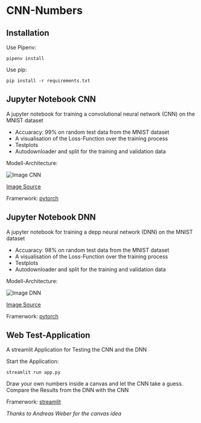 # CNN-Numbers

## Installation

Use Pipenv:

```pipenv install```

Use pip:

```pip install -r requirements.txt```

## Jupyter Notebook CNN


  A jupyter notebook for training a convolutional neural network (CNN) on the MNIST dataset
 
  * Accuaracy: 99% on random test data from the MNIST dataset 
  * A visualisation of the Loss-Function over the training process
  * Testplots
  * Autodownloader and split for the training and validation data
  
  Modell-Architecture:
  
  ![Image CNN](img/CNN_Architecture.png)
 
  [Image Source](https://ravivaishnav20.medium.com/handwritten-digit-recognition-using-pytorch-get-99-5-accuracy-in-20-k-parameters-bcb0a2bdfa09)
  
  Framerwork: [pytorch](https://pytorch.org)
  
## Jupyter Notebook DNN


  A jupyter notebook for training a depp neural network (DNN) on the MNIST dataset
 
  * Accuaracy: 98% on random test data from the MNIST dataset 
  * A visualisation of the Loss-Function over the training process
  * Testplots
  * Autodownloader and split for the training and validation data
  
  Modell-Architecture:
  
  ![Image DNN](img/DNN_Architecture.png)
 
  [Image Source](https://towardsdatascience.com/handwritten-digit-mnist-pytorch-977b5338e627)
  
  Framerwork: [pytorch](https://pytorch.org)

  
## Web Test-Application


  A streamlit Application for Testing the CNN and the DNN
  
  Start the Application:
  
  
```streamlit run app.py```  

 
  Draw your own numbers inside a canvas and let the CNN take a guess.
  Compare the Results from the DNN with the CNN
  
  Framerwork: [streamlit](https://streamlit.io)
  
*Thanks to Andreas Weber for the canvas idea*

